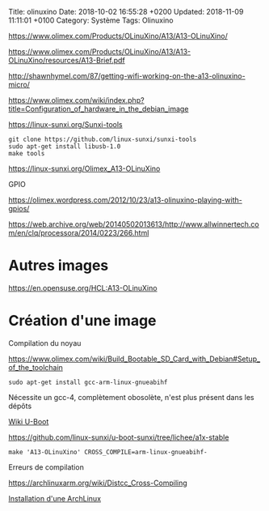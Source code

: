 Title:  olinuxino
Date:   2018-10-02 16:55:28 +0200
Updated: 2018-11-09 11:11:01 +0100
Category: Système
Tags: Olinuxino


<https://www.olimex.com/Products/OLinuXino/A13/A13-OLinuXino/>

<https://www.olimex.com/Products/OLinuXino/A13/A13-OLinuXino/resources/A13-Brief.pdf>

<http://shawnhymel.com/87/getting-wifi-working-on-the-a13-olinuxino-micro/>

<https://www.olimex.com/wiki/index.php?title=Configuration_of_hardware_in_the_debian_image>

<https://linux-sunxi.org/Sunxi-tools>

	git clone https://github.com/linux-sunxi/sunxi-tools
	sudo apt-get install libusb-1.0
	make tools

<https://linux-sunxi.org/Olimex_A13-OLinuXino>

GPIO

<https://olimex.wordpress.com/2012/10/23/a13-olinuxino-playing-with-gpios/>

<https://web.archive.org/web/20140502013613/http://www.allwinnertech.com/en/clq/processora/2014/0223/266.html>

# Autres images

<https://en.opensuse.org/HCL:A13-OLinuXino>

# Création d'une image

Compilation du noyau

<https://www.olimex.com/wiki/Build_Bootable_SD_Card_with_Debian#Setup_of_the_toolchain>

	sudo apt-get install gcc-arm-linux-gnueabihf
	
Nécessite un gcc-4, complètement obosolète, n'est plus présent dans les dépôts

[Wiki U-Boot](https://github.com/linux-sunxi/u-boot-sunxi/wiki)

<https://github.com/linux-sunxi/u-boot-sunxi/tree/lichee/a1x-stable>

	make 'A13-OLinuXino' CROSS_COMPILE=arm-linux-gnueabihf-

Erreurs de compilation

<https://archlinuxarm.org/wiki/Distcc_Cross-Compiling>

[Installation d'une ArchLinux](/dev/2018/11/10/olinuxino-a13-archlinux.html)
